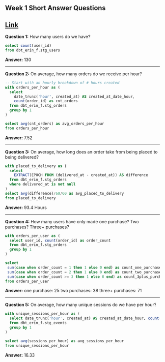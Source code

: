 ## Week 1 Short Answer Questions
[Link](https://corise.com/course/analytics-engineering-with-dbt/week/contentweek_ckzfv4i6t006g149c7ve5g0eh/module/module_ckzo7ykyh007m148r6cmhd0m0)
---
**Question 1:** How many users do we have?
```sql
select count(user_id)
from dbt_erin_f.stg_users
```
**Answer:** 130

---

**Question 2:** On average, how many orders do we receive per hour?
```sql
-- Start with an hourly breakdown of # hours created
with orders_per_hour as (
  select
    date_trunc('hour', created_at) AS created_at_date_hour,
    count(order_id) as cnt_orders
  from dbt_erin_f.stg_orders
  group by 1
)

select avg(cnt_orders) as avg_orders_per_hour
from orders_per_hour
```
**Answer:** 7.52

---

**Question 3:** On average, how long does an order take from being placed to being delivered?
```sql
with placed_to_delivery as (
  select 
    EXTRACT(EPOCH FROM (delivered_at - created_at)) AS difference
  from dbt_erin_f.stg_orders
  where delivered_at is not null
)
select avg(difference)/60/60 as avg_placed_to_delivery
from placed_to_delivery

```
**Answer:** 93.4 Hours

---

**Question 4:** How many users have only made one purchase? Two purchases? Three+ purchases?
```sql
with orders_per_user as (
  select user_id, count(order_id) as order_count
  from dbt_erin_f.stg_orders 
  group by 1
)

select 
 sum(case when order_count = 1 then 1 else 0 end) as count_one_purchase,
 sum(case when order_count = 2 then 1 else 0 end) as count_two_purchase,
 sum(case when order_count >= 3 then 1 else 0 end) as count_3plus_purchase
from orders_per_user

```
**Answer:**
one purchase: 25
two purchases: 38
three+ purchases: 71

---

**Question 5:** On average, how many unique sessions do we have per hour?
```sql
with unique_sessions_per_hour as (
  select date_trunc('hour', created_at) AS created_at_date_hour, count(distinct session_id) as sessions_per_hour
  from dbt_erin_f.stg_events 
  group by 1
)

select avg(sessions_per_hour) as avg_sessions_per_hour
from unique_sessions_per_hour
```
**Answer:** 16.33
